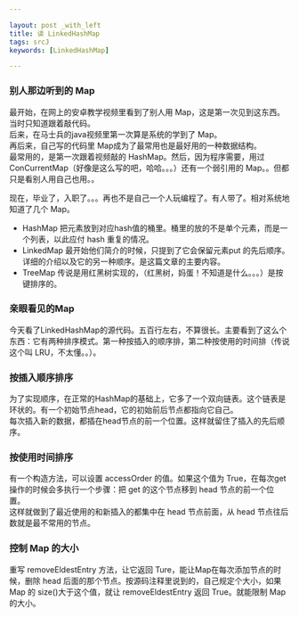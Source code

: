 ```yaml
---

layout: post _with_left
title: 读 LinkedHashMap
tags: srcJ
keywords: [LinkedHashMap]

---
```


### 别人那边听到的 Map
最开始，在网上的安卓教学视频里看到了别人用 Map，这是第一次见到这东西。当时只知道跟着敲代码。   
后来，在马士兵的java视频里第一次算是系统的学到了 Map。    
再后来，自己写的代码里 Map成为了最常用也是最好用的一种数据结构。   
最常用的，是第一次跟着视频敲的 HashMap。然后，因为程序需要，用过 ConCurrentMap（好像是这么写的吧，哈哈。。。）还有一个弱引用的 Map。。但都只是看别人用自己也用。。


现在，毕业了，入职了。。。再也不是自己一个人玩编程了。有人带了。相对系统地知道了几个 Map。

- HashMap 把元素放到对应hash值的桶里。桶里的放的不是单个元素，而是一个列表，以此应付 hash 重复的情况。    
- LinkedMap 最开始他们简介的时候，只提到了它会保留元素put 的先后顺序。详细的介绍以及它的另一种顺序。是这篇文章的主要内容。    
- TreeMap 传说是用红黑树实现的，（红黑树，妈蛋！不知道是什么。。。）是按键排序的。

### 亲眼看见的Map
今天看了LinkedHashMap的源代码。五百行左右，不算很长。主要看到了这么个东西：它有两种排序模式。第一种按插入的顺序排，第二种按使用的时间排（传说这个叫 LRU，不太懂。。）。

### 按插入顺序排序
为了实现顺序，在正常的HashMap的基础上，它多了一个双向链表。这个链表是环状的。有一个初始节点head，它的初始前后节点都指向它自己。    
每次插入新的数据，都插在head节点的前一个位置。这样就留住了插入的先后顺序。    

### 按使用时间排序
有一个构造方法，可以设置 accessOrder 的值。如果这个值为 True，在每次get操作的时候会多执行一个步骤：把 get 的这个节点移到 head 节点的前一个位置。   
这样就做到了最近使用的和新插入的都集中在 head 节点前面，从 head 节点往后数就是最不常用的节点。   

### 控制 Map 的大小
重写 removeEldestEntry 方法，让它返回 Ture，能让Map在每次添加节点的时候，删除 head 后面的那个节点。按源码注释里说到的，自己规定个大小，如果 Map 的 size()大于这个值，就让 removeEldestEntry 返回 True。就能限制 Map 的大小。
